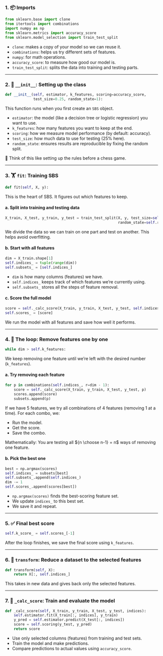 

### 1. 📦 Imports

```python
from sklearn.base import clone
from itertools import combinations
import numpy as np
from sklearn.metrics import accuracy_score
from sklearn.model_selection import train_test_split
```

* `clone`: makes a copy of your model so we can reuse it.
* `combinations`: helps us try different sets of features.
* `numpy`: for math operations.
* `accuracy_score`: to measure how good our model is.
* `train_test_split`: splits the data into training and testing parts.

---

### 2. 🧱 `__init__`: Setting up the class

```python
def __init__(self, estimator, k_features, scoring=accuracy_score,
             test_size=0.25, random_state=1):
```

This function runs when you first create an `SBS` object.

* `estimator`: the model (like a decision tree or logistic regression) you want to use.
* `k_features`: how many features you want to keep at the end.
* `scoring`: how we measure model performance (by default: accuracy).
* `test_size`: how much data to use for testing (25% here).
* `random_state`: ensures results are reproducible by fixing the random split.

🧠 Think of this like setting up the rules before a chess game.

---

### 3. 🏋️ `fit`: Training SBS

```python
def fit(self, X, y):
```

This is the heart of SBS. It figures out which features to keep.

#### a. Split into training and testing data

```python
X_train, X_test, y_train, y_test = train_test_split(X, y, test_size=self.test_size,
                                                    random_state=self.random_state)
```

We divide the data so we can train on one part and test on another. This helps avoid overfitting.

#### b. Start with all features

```python
dim = X_train.shape[1]
self.indices_ = tuple(range(dim))
self.subsets_ = [self.indices_]
```

* `dim` is how many columns (features) we have.
* `self.indices_` keeps track of which features we’re currently using.
* `self.subsets_` stores all the steps of feature removal.

#### c. Score the full model

```python
score = self._calc_score(X_train, y_train, X_test, y_test, self.indices_)
self.scores_ = [score]
```

We run the model with all features and save how well it performs.

---

### 4. 🔁 The loop: Remove features one by one

```python
while dim > self.k_features:
```

We keep removing one feature until we’re left with the desired number (`k_features`).

#### a. Try removing each feature

```python
for p in combinations(self.indices_, r=dim - 1):
    score = self._calc_score(X_train, y_train, X_test, y_test, p)
    scores.append(score)
    subsets.append(p)
```

If we have 5 features, we try all combinations of 4 features (removing 1 at a time). For each combo, we:

* Run the model.
* Get the score.
* Save the combo.

Mathematically: You are testing all ${n \choose n-1} = n$ ways of removing one feature.

#### b. Pick the best one

```python
best = np.argmax(scores)
self.indices_ = subsets[best]
self.subsets_.append(self.indices_)
dim -= 1
self.scores_.append(scores[best])
```

* `np.argmax(scores)` finds the best-scoring feature set.
* We update `indices_` to this best set.
* We save it and repeat.

---

### 5. ✅ Final best score

```python
self.k_score_ = self.scores_[-1]
```

After the loop finishes, we save the final score using `k_features`.

---

### 6. 🔄 `transform`: Reduce a dataset to the selected features

```python
def transform(self, X):
    return X[:, self.indices_]
```

This takes in new data and gives back only the selected features.

---

### 7. 🧠 `_calc_score`: Train and evaluate the model

```python
def _calc_score(self, X_train, y_train, X_test, y_test, indices):
    self.estimator.fit(X_train[:, indices], y_train)
    y_pred = self.estimator.predict(X_test[:, indices])
    score = self.scoring(y_test, y_pred)
    return score
```

* Use only selected columns (features) from training and test sets.
* Train the model and make predictions.
* Compare predictions to actual values using `accuracy_score`.

